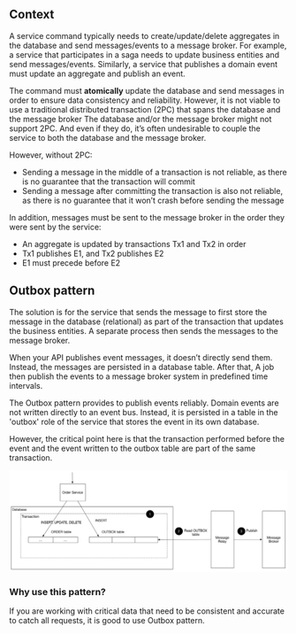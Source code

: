 ## Context

A service command typically needs to create/update/delete aggregates in the database and send messages/events to a message broker. For example, a service that participates in a saga needs to update business entities and send messages/events. Similarly, a service that publishes a domain event must update an aggregate and publish an event.

The command must **atomically** update the database and send messages in order to ensure data consistency and reliability. However, it is not viable to use a traditional distributed transaction (2PC) that spans the database and the message broker The database and/or the message broker might not support 2PC. And even if they do, it’s often undesirable to couple the service to both the database and the message broker.

However, without 2PC:

- Sending a message in the middle of a transaction is not reliable, as there is no guarantee that the transaction will commit
- Sending a message after committing the transaction is also not reliable, as there is no guarantee that it won’t crash before sending the message

In addition, messages must be sent to the message broker in the order they were sent by the service:

- An aggregate is updated by transactions Tx1 and Tx2 in order
- Tx1 publishes E1, and Tx2 publishes E2
- E1 must precede before E2

## Outbox pattern

The solution is for the service that sends the message to first store the message in the database (relational) as part of the transaction that updates the business entities. A separate process then sends the messages to the message broker.

When your API publishes event messages, it doesn’t directly send them. Instead, the messages are persisted in a database table. After that, A job then publish the events to a message broker system in predefined time intervals.

The Outbox pattern provides to publish events reliably. Domain events are not written directly to an event bus. Instead, it is persisted in a table in the 'outbox' role of the service that stores the event in its own database.

However, the critical point here is that the transaction performed before the event and the event written to the outbox table are part of the same transaction.

<img src="./assets/outbox.png">

### Why use this pattern?

If you are working with critical data that need to be consistent and accurate to catch all requests, it is good to use Outbox pattern.
